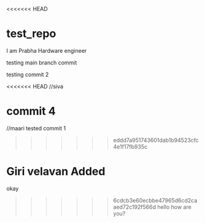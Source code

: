 <<<<<<< HEAD
# test_repo
I am Prabha 
Hardware engineer

testing main branch commit

testing commit 2

<<<<<<< HEAD
//siva 

commit 4
=======
//maari 
tested commit 1
>>>>>>> eddd7a951743601dab1b94523cfc4e1f17fb935c


Giri velavan Added
=======
okay
>>>>>>> 6cdcb3e60ecbbe47965d6cd2caaed72c192f566d
hello
how are you?